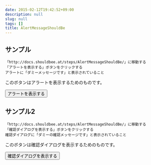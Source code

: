 ```yaml
---
date: 2015-02-12T19:42:52+09:00
description: null
slug: null
tags: []
title: AlertMessageShouldBe
---
```



## サンプル

```
「http://docs.shouldbee.at/steps/AlertMessageShouldBe/」に移動する
「アラートを表示する」ボタンをクリックする
アラートに「ダミーメッセージです」と表示されていること
```


このボタンはアラートを表示するためのものです。

<button onclick="alert('ダミーメッセージです');">アラートを表示する</button>

## サンプル2


```
「http://docs.shouldbee.at/steps/AlertMessageShouldBe/」に移動する
「確認ダイアログを表示する」ボタンをクリックする
確認ダイアログに「ダミーの確認メッセージです」と表示されていること
```

このボタンは確認ダイアログを表示するためのものです。

<button onclick="confirm('ダミーの確認メッセージです');">確認ダイアログを表示する</button>

